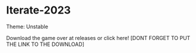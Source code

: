 # Iterate-2023
Theme: Unstable

Download the game over at releases or click here!
[DONT FORGET TO PUT THE LINK TO THE DOWNLOAD]
